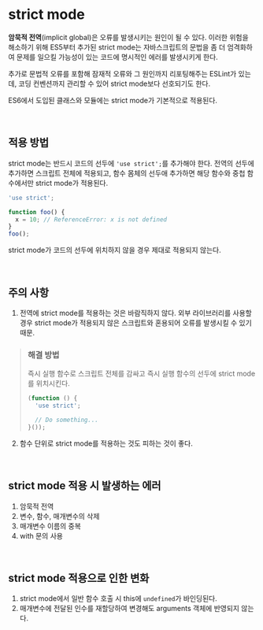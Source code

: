# strict mode
**암묵적 전역**(implicit global)은 오류를 발생시키는 원인이 될 수 있다. 이러한 위험을 해소하기 위해 ES5부터 추가된 strict mode는 자바스크립트의 문법을 좀 더 엄격화하여 문제를 일으킬 가능성이 있는 코드에 명시적인 에러를 발생시키게 한다.

추가로 문법적 오류를 포함해 잠재적 오류와 그 원인까지 리포팅해주는 ESLint가 있는데, 코딩 컨벤션까지 관리할 수 있어 strict mode보다 선호되기도 한다.

ES6에서 도입된 클래스와 모듈에는 strict mode가 기본적으로 적용된다.

<br>

## 적용 방법
strict mode는 반드시 코드의 선두에 `'use strict';`를 추가해야 한다. 전역의 선두에 추가하면 스크립트 전체에 적용되고, 함수 몸체의 선두애 추가하면 해당 함수와 중첩 함수에서만 strict mode가 적용된다.
```js
'use strict';

function foo() {
  x = 10; // ReferenceError: x is not defined
}
foo();
```
strict mode가 코드의 선두에 위치하지 않을 경우 제대로 적용되지 않는다.

<br>

## 주의 사항
1. 전역에 strict mode를 적용하는 것은 바람직하지 않다. 외부 라이브러리를 사용할 경우 strict mode가 적용되지 않은 스크립트와 혼용되어 오류를 발생시킬 수 있기 때문.

  > ### 해결 방법
  > 즉시 실행 함수로 스크립트 전체를 감싸고 즉시 실행 함수의 선두에 strict mode를 위치시킨다.
  > ```js
  > (function () {
  >   'use strict';
  >
  >   // Do something...
  > }());
  > ```


2. 함수 단위로 strict mode를 적용하는 것도 피하는 것이 좋다.

<br>

## strict mode 적용 시 발생하는 에러
1. 암묵적 전역
2. 변수, 함수, 매개변수의 삭제
3. 매개변수 이름의 중복
4. with 문의 사용

<br>

## strict mode 적용으로 인한 변화
1. strict mode에서 일반 함수 호출 시 this에 `undefined`가 바인딩된다.
2. 매개변수에 전달된 인수를 재할당하여 변경해도 arguments 객체에 반영되지 않는다.




